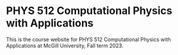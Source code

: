 # PHYS 512 Computational Physics with Applications

This is the course website for PHYS 512 Computational Physics with Applications at McGill University, Fall term 2023.
